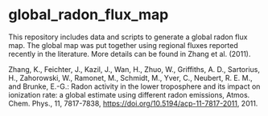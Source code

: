 # global_radon_flux_map
This repository includes data and scripts to generate a global radon flux map. 
The global map was put together using regional fluxes reported recently in the 
literature. More details can be found in Zhang et al. (2011).  

 Zhang, K., Feichter, J., Kazil, J., Wan, H., Zhuo, W., Griffiths, A. D., 
 Sartorius, H., Zahorowski, W., Ramonet, M., Schmidt, M., Yver, C., 
 Neubert, R. E. M., and Brunke, E.-G.: 
 Radon activity in the lower troposphere and its impact on ionization rate: 
 a global estimate using different radon emissions, 
 Atmos. Chem. Phys., 11, 7817-7838, 
 https://doi.org/10.5194/acp-11-7817-2011, 2011. 
 
